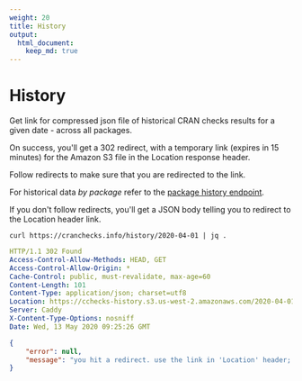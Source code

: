 ```yaml
---
weight: 20
title: History
output: 
  html_document:
    keep_md: true
---
```




# History

Get link for compressed json file of historical CRAN checks results for a given date - across all packages.

On success, you'll get a 302 redirect, with a temporary link (expires in 15 minutes) for the Amazon S3 file in the Location response header.

Follow redirects to make sure that you are redirected to the link.

For historical data _by package_ refer to the [package history endpoint](#packages-by-name-history).

If you don't follow redirects, you'll get a JSON body telling you to redirect to the Location header link.

```shell
curl https://cranchecks.info/history/2020-04-01 | jq .
```
```yaml
HTTP/1.1 302 Found
Access-Control-Allow-Methods: HEAD, GET
Access-Control-Allow-Origin: *
Cache-Control: public, must-revalidate, max-age=60
Content-Length: 101
Content-Type: application/json; charset=utf8
Location: https://cchecks-history.s3.us-west-2.amazonaws.com/2020-04-01.json.gz?X-Amz-Algorithm=AWS4-HMAC-SHA256&X-Amz-Credential=AKIAIE65F6ZPF3JF7JTA%2F20200513%2Fus-west-2%2Fs3%2Faws4_request&X-Amz-Date=20200513T092526Z&X-Amz-Expires=900&X-Amz-SignedHeaders=host&X-Amz-Signature=91beb5c756b29af0753fe25f9905edbb56ccf7b40a603d32a10493ebbea443c2
Server: Caddy
X-Content-Type-Options: nosniff
Date: Wed, 13 May 2020 09:25:26 GMT

```
```json
{
    "error": null,
    "message": "you hit a redirect. use the link in 'Location' header; or follow redirects"
}
```

